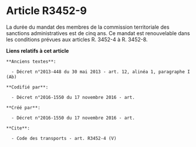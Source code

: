 # Article R3452-9

La durée du mandat des membres de la commission territoriale des sanctions administratives est de cinq ans. Ce mandat est
renouvelable dans les conditions prévues aux articles R. 3452-4 à R. 3452-8.

**Liens relatifs à cet article**

	**Anciens textes**:

	  - Décret n°2013-448 du 30 mai 2013 - art. 12, alinéa 1, paragraphe I  (Ab)

	**Codifié par**:

	  - Décret n°2016-1550 du 17 novembre 2016 - art.

	**Créé par**:

	  - Décret n°2016-1550 du 17 novembre 2016 - art.

	**Cite**:

	  - Code des transports - art. R3452-4 (V)
